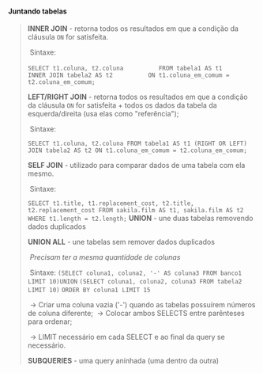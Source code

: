 #### Juntando tabelas

> **INNER JOIN** - retorna todos os resultados em que a condição da cláusula `ON` for satisfeita.
>
> ​	Sintaxe: 
>
> ​			`SELECT t1.coluna, t2.coluna
> ​			FROM tabela1 AS t1
> ​			INNER JOIN tabela2 AS t2
> ​			ON t1.coluna_em_comum = t2.coluna_em_comum;`
>
> **LEFT/RIGHT JOIN** - retorna todos os resultados em que a condição da cláusula `ON` for satisfeita + todos os dados da tabela da esquerda/direita (usa elas como "referência");
>
> ​	Sintaxe:
>
> 	`SELECT t1.coluna, t2.coluna
> 			FROM tabela1 AS t1
> 			(RIGHT OR LEFT) JOIN tabela2 AS t2
> 			ON t1.coluna_em_comum = t2.coluna_em_comum;`
>
> **SELF JOIN** - utilizado para comparar dados de uma tabela com ela mesmo.
>
> ​	Sintaxe: 
>
> 	`SELECT t1.title, t1.replacement_cost, t2.title, t2.replacement_cost
> 	FROM sakila.film AS t1, sakila.film AS t2
> 	WHERE t1.length = t2.length;`
> **UNION** - une duas tabelas removendo dados duplicados
>
> **UNION ALL** - une tabelas sem remover dados duplicados
>
> ​	*Precisam ter a mesma quantidade de colunas*
>
> ​	Sintaxe: 
> ​	`(SELECT coluna1, coluna2, '-' AS coluna3 FROM banco1 LIMIT 10)`
> ​	`UNION`
> ​	`(SELECT coluna1, coluna2, coluna3 FROM tabela2 LIMIT 10)`
> ​	`ORDER BY coluna1`
> ​	`LIMIT 15`
>
> ​						-> Criar uma coluna vazia ('-') quando as tabelas possuírem números de coluna diferente;
> ​						-> Colocar ambos SELECTS entre parênteses para ordenar;
>
> ​						-> LIMIT necessário em cada SELECT e ao final da query se necessário.
>
> **SUBQUERIES** - uma query aninhada (uma dentro da outra)



> 

 